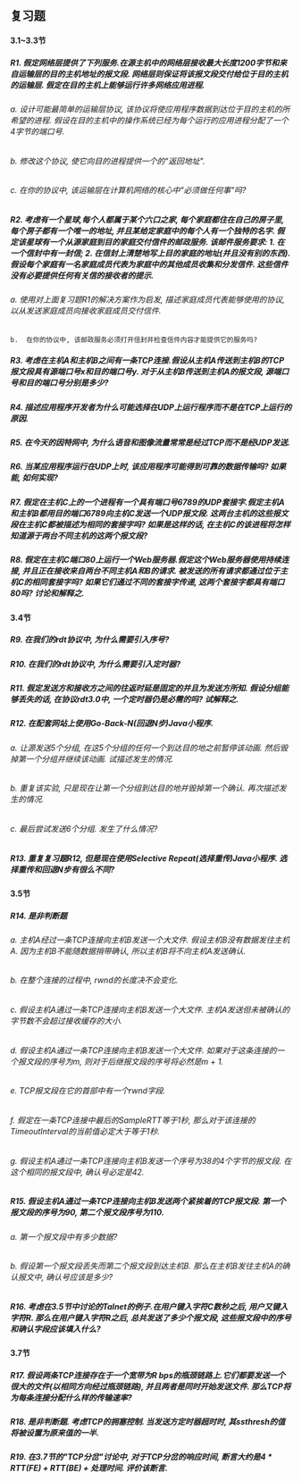 ## 复习题

#### 3.1~3.3节

##### R1. 	假定网络层提供了下列服务.在源主机中的网络层接收最大长度1200字节和来自运输层的目的主机地址的报文段. 网络层则保证将该报文段交付给位于目的主机的运输层. 假定在目的主机上能够运行许多网络应用进程.

###### a. 	设计可能最简单的运输层协议, 该协议将使应用程序数据到达位于目的主机的所希望的进程. 假设在目的主机中的操作系统已经为每个运行的应用进程分配了一个4字节的端口号.

###### b. 	修改这个协议, 使它向目的进程提供一个的"返回地址".

###### c. 	在你的协议中, 该运输层在计算机网络的核心中"必须做任何事"吗?

##### R2.	考虑有一个星球,每个人都属于某个六口之家, 每个家庭都住在自己的房子里, 每个房子都有一个唯一的地址, 并且某给定家庭中的每个人有一个独特的名字. 假定该星球有一个从源家庭到目的家庭交付信件的邮政服务. 该邮件服务要求: 1. 在一个信封中有一封信; 2. 在信封上清楚地写上目的家庭的地址(并且没有别的东西). 假设每个家庭有一名家庭成员代表为家庭中的其他成员收集和分发信件. 这些信件没有必要提供任何有关信的接收者的提示.

###### 	a. 	使用对上面复习题R1的解决方案作为启发, 描述家庭成员代表能够使用的协议, 以从发送家庭成员向接收家庭成员交付信件.
	b. 	在你的协议中, 该邮政服务必须打开信封并检查信件内容才能提供它的服务吗?

##### R3. 	考虑在主机A和主机B之间有一条TCP连接.假设从主机A传送到主机B的TCP报文段具有源端口号x和目的端口号y. 对于从主机B传送到主机A的报文段, 源端口号和目的端口号分别是多少?

##### R4. 	描述应用程序开发者为什么可能选择在UDP上运行程序而不是在TCP上运行的原因.

##### R5. 	在今天的因特网中, 为什么语音和图像流量常常是经过TCP而不是经UDP发送.

##### R6.	 当某应用程序运行在UDP上时, 该应用程序可能得到可靠的数据传输吗? 如果能, 如何实现?

##### R7. 	假定在主机C上的一个进程有一个具有端口号6789的UDP套接字.假定主机A和主机B都用目的端口6789向主机C发送一个UDP报文段. 这两台主机的这些报文段在主机C都被描述为相同的套接字吗? 如果是这样的话, 在主机C的该进程将怎样知道源于两台不同主机的这两个报文段?

##### R8. 	假定在主机C端口80上运行一个Web服务器.假定这个Web服务器使用持续连接, 并且正在接收来自两台不同主机A和B的请求. 被发送的所有请求都通过位于主机C的相同套接字吗? 如果它们通过不同的套接字传递, 这两个套接字都具有端口80吗? 讨论和解释之.

#### 3.4节

##### R9. 	在我们的rdt协议中, 为什么需要引入序号?

##### R10.	 在我们的rdt协议中, 为什么需要引入定时器?

##### R11.	 假定发送方和接收方之间的往返时延是固定的并且为发送方所知. 假设分组能够丢失的话, 在协议rdt3.0中, 一个定时器仍是必需的吗? 试解释之.

##### R12.	 在配套网站上使用Go-Back-N(回退N步)Java小程序.

###### 	a. 	让源发送5个分组, 在这5个分组的任何一个到达目的地之前暂停该动画. 然后毁掉第一个分组并继续该动画. 试描述发生的情况.

###### 	b. 	重复该实验, 只是现在让第一个分组到达目的地并毁掉第一个确认. 再次描述发生的情况.

###### 	c. 	最后尝试发送6个分组. 发生了什么情况?

##### R13. 	重复复习题R12, 但是现在使用Selective Repeat(选择重传)Java小程序. 选择重传和回退N步有很么不同?

#### 3.5节

##### R14. 	是非判断题

###### a. 主机A经过一条TCP连接向主机B发送一个大文件. 假设主机B没有数据发往主机A. 因为主机B不能随数据捎带确认, 所以主机B将不向主机A发送确认.

###### b. 在整个连接的过程中, rwnd的长度决不会变化.

###### c. 假设主机A通过一条TCP连接向主机B发送一个大文件. 主机A发送但未被确认的字节数不会超过接收缓存的大小.

###### d. 假设主机A通过一条TCP连接向主机B发送一个大文件. 如果对于这条连接的一个报文段的序号为m, 则对于后继报文段的序号将必然是m + 1.

###### e. TCP报文段在它的首部中有一个rwnd字段.

###### f. 假定在一条TCP连接中最后的SampleRTT等于1秒, 那么对于该连接的TimeoutInterval的当前值必定大于等于1秒.

###### g. 假设主机A通过一条TCP连接向主机B发送一个序号为38的4个字节的报文段. 在这个相同的报文段中, 确认号必定是42.

##### R15. 	假设主机A通过一条TCP连接向主机B发送两个紧挨着的TCP报文段. 第一个报文段的序号为90, 第二个报文段序号为110.

###### a.	 第一个报文段中有多少数据?

###### b.	 假设第一个报文段丢失而第二个报文段到达主机B. 那么在主机B发往主机A的确认报文中, 确认号应该是多少?

##### R16. 	考虑在3.5节中讨论的Talnet的例子.在用户键入字符C数秒之后, 用户又键入字符R. 那么在用户键入字符R之后, 总共发送了多少个报文段, 这些报文段中的序号和确认字段应该填入什么?

#### 3.7节

##### R17. 	假设两条TCP连接存在于一个宽带为R bps的瓶颈链路上.它们都要发送一个很大的文件(以相同方向经过瓶颈链路), 并且两者是同时开始发送文件. 那么TCP将为每条连接分配什么样的传输速率?

##### R18.	 是非判断题. 考虑TCP的拥塞控制. 当发送方定时器超时时, 其ssthresh的值将被设置为原来值的一半.

##### R19.	 在3.7节的"TCP分岔"讨论中, 对于TCP分岔的响应时间, 断言大约是4 * RTT(FE) + RTT(BE) + 处理时间. 评价该断言.

 